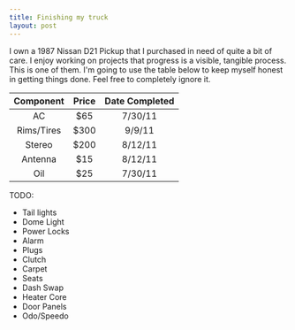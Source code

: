 ```yaml
---
title: Finishing my truck
layout: post
---
```


I own a 1987 Nissan D21 Pickup that I purchased in need of quite a bit of care. I enjoy working on projects that progress is a visible, tangible process. This is one of them. I'm going to use the table below to keep myself honest in getting things done. Feel free to completely ignore it.

| Component | Price | Date Completed |
|:---------:|:-------:|:--------------:|
| AC        | $65   | 7/30/11        |
| Rims/Tires| $300  | 9/9/11         |
| Stereo    | $200  | 8/12/11        |
| Antenna   | $15   | 8/12/11        |
| Oil       | $25   | 7/30/11        |




TODO:
* Tail lights
* Dome Light
* Power Locks
* Alarm
* Plugs
* Clutch
* Carpet
* Seats
* Dash Swap
* Heater Core
* Door Panels
* Odo/Speedo

